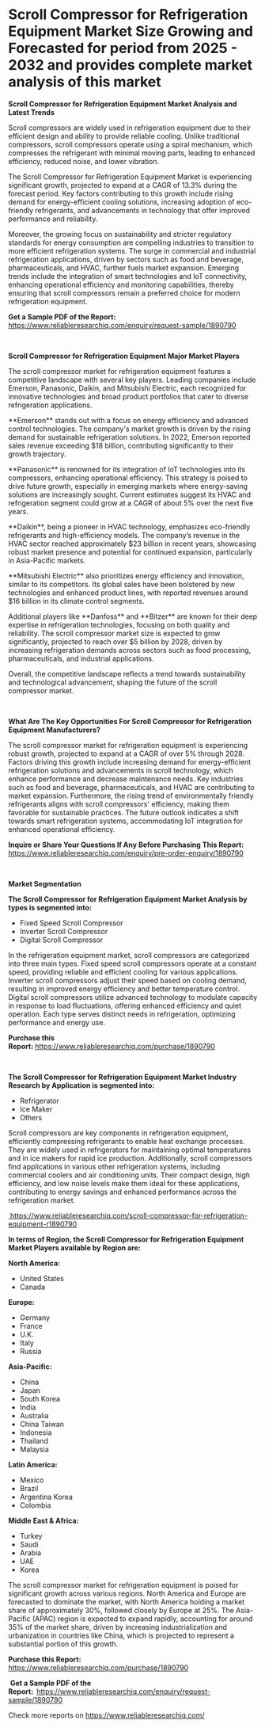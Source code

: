 <p><h1>Scroll Compressor for Refrigeration Equipment Market Size Growing and Forecasted for period from 2025 - 2032 and provides complete market analysis of this market</h1></p><p><strong>Scroll Compressor for Refrigeration Equipment Market Analysis and Latest Trends</strong></p>
<p><p>Scroll compressors are widely used in refrigeration equipment due to their efficient design and ability to provide reliable cooling. Unlike traditional compressors, scroll compressors operate using a spiral mechanism, which compresses the refrigerant with minimal moving parts, leading to enhanced efficiency, reduced noise, and lower vibration.</p><p>The Scroll Compressor for Refrigeration Equipment Market is experiencing significant growth, projected to expand at a CAGR of 13.3% during the forecast period. Key factors contributing to this growth include rising demand for energy-efficient cooling solutions, increasing adoption of eco-friendly refrigerants, and advancements in technology that offer improved performance and reliability. </p><p>Moreover, the growing focus on sustainability and stricter regulatory standards for energy consumption are compelling industries to transition to more efficient refrigeration systems. The surge in commercial and industrial refrigeration applications, driven by sectors such as food and beverage, pharmaceuticals, and HVAC, further fuels market expansion. Emerging trends include the integration of smart technologies and IoT connectivity, enhancing operational efficiency and monitoring capabilities, thereby ensuring that scroll compressors remain a preferred choice for modern refrigeration equipment.</p></p>
<p><strong>Get a Sample PDF of the Report:&nbsp;</strong> <a href="https://www.reliableresearchiq.com/enquiry/request-sample/1890790?utm_campaign=2717&utm_medium=2&utm_source=Github&utm_content=ia&utm_term=01032025&utm_id=scroll-compressor-for-refrigeration-equipment">https://www.reliableresearchiq.com/enquiry/request-sample/1890790</a></p>
<p>&nbsp;</p>
<p><strong>Scroll Compressor for Refrigeration Equipment Major Market Players</strong></p>
<p><p>The scroll compressor market for refrigeration equipment features a competitive landscape with several key players. Leading companies include Emerson, Panasonic, Daikin, and Mitsubishi Electric, each recognized for innovative technologies and broad product portfolios that cater to diverse refrigeration applications.</p><p>**Emerson** stands out with a focus on energy efficiency and advanced control technologies. The company's market growth is driven by the rising demand for sustainable refrigeration solutions. In 2022, Emerson reported sales revenue exceeding $18 billion, contributing significantly to their growth trajectory.</p><p>**Panasonic** is renowned for its integration of IoT technologies into its compressors, enhancing operational efficiency. This strategy is poised to drive future growth, especially in emerging markets where energy-saving solutions are increasingly sought. Current estimates suggest its HVAC and refrigeration segment could grow at a CAGR of about 5% over the next five years.</p><p>**Daikin**, being a pioneer in HVAC technology, emphasizes eco-friendly refrigerants and high-efficiency models. The company’s revenue in the HVAC sector reached approximately $23 billion in recent years, showcasing robust market presence and potential for continued expansion, particularly in Asia-Pacific markets.</p><p>**Mitsubishi Electric** also prioritizes energy efficiency and innovation, similar to its competitors. Its global sales have been bolstered by new technologies and enhanced product lines, with reported revenues around $16 billion in its climate control segments.</p><p>Additional players like **Danfoss** and **Bitzer** are known for their deep expertise in refrigeration technologies, focusing on both quality and reliability. The scroll compressor market size is expected to grow significantly, projected to reach over $5 billion by 2028, driven by increasing refrigeration demands across sectors such as food processing, pharmaceuticals, and industrial applications.</p><p>Overall, the competitive landscape reflects a trend towards sustainability and technological advancement, shaping the future of the scroll compressor market.</p></p>
<p>&nbsp;</p>
<p><strong>What Are The Key Opportunities For Scroll Compressor for Refrigeration Equipment Manufacturers?</strong></p>
<p><p>The scroll compressor market for refrigeration equipment is experiencing robust growth, projected to expand at a CAGR of over 5% through 2028. Factors driving this growth include increasing demand for energy-efficient refrigeration solutions and advancements in scroll technology, which enhance performance and decrease maintenance needs. Key industries such as food and beverage, pharmaceuticals, and HVAC are contributing to market expansion. Furthermore, the rising trend of environmentally friendly refrigerants aligns with scroll compressors' efficiency, making them favorable for sustainable practices. The future outlook indicates a shift towards smart refrigeration systems, accommodating IoT integration for enhanced operational efficiency.</p></p>
<p><strong>Inquire or Share Your Questions If Any Before Purchasing This Report:</strong> <a href="https://www.reliableresearchiq.com/enquiry/pre-order-enquiry/1890790?utm_campaign=2717&utm_medium=2&utm_source=Github&utm_content=ia&utm_term=01032025&utm_id=scroll-compressor-for-refrigeration-equipment">https://www.reliableresearchiq.com/enquiry/pre-order-enquiry/1890790</a></p>
<p>&nbsp;</p>
<p><strong>Market Segmentation</strong></p>
<p><strong>The Scroll Compressor for Refrigeration Equipment Market Analysis by types is segmented into:</strong></p>
<p><ul><li>Fixed Speed Scroll Compressor</li><li>Inverter Scroll Compressor</li><li>Digital Scroll Compressor</li></ul></p>
<p><p>In the refrigeration equipment market, scroll compressors are categorized into three main types. Fixed speed scroll compressors operate at a constant speed, providing reliable and efficient cooling for various applications. Inverter scroll compressors adjust their speed based on cooling demand, resulting in improved energy efficiency and better temperature control. Digital scroll compressors utilize advanced technology to modulate capacity in response to load fluctuations, offering enhanced efficiency and quiet operation. Each type serves distinct needs in refrigeration, optimizing performance and energy use.</p></p>
<p><strong>Purchase this Report:&nbsp;</strong><a href="https://www.reliableresearchiq.com/purchase/1890790?utm_campaign=2717&utm_medium=2&utm_source=Github&utm_content=ia&utm_term=01032025&utm_id=scroll-compressor-for-refrigeration-equipment">https://www.reliableresearchiq.com/purchase/1890790</a></p>
<p>&nbsp;</p>
<p><strong>The Scroll Compressor for Refrigeration Equipment Market Industry Research by Application is segmented into:</strong></p>
<p><ul><li>Refrigerator</li><li>Ice Maker</li><li>Others</li></ul></p>
<p><p>Scroll compressors are key components in refrigeration equipment, efficiently compressing refrigerants to enable heat exchange processes. They are widely used in refrigerators for maintaining optimal temperatures and in ice makers for rapid ice production. Additionally, scroll compressors find applications in various other refrigeration systems, including commercial coolers and air conditioning units. Their compact design, high efficiency, and low noise levels make them ideal for these applications, contributing to energy savings and enhanced performance across the refrigeration market.</p></p>
<p><a href="https://www.reliableresearchiq.com/scroll-compressor-for-refrigeration-equipment-r1890790?utm_campaign=2717&utm_medium=2&utm_source=Github&utm_content=ia&utm_term=01032025&utm_id=scroll-compressor-for-refrigeration-equipment">&nbsp;https://www.reliableresearchiq.com/scroll-compressor-for-refrigeration-equipment-r1890790</a></p>
<p><strong>In terms of Region, the Scroll Compressor for Refrigeration Equipment Market Players available by Region are:</strong></p>
<p>
    <p> <strong> North America: </strong>
        <ul>
            <li>United States</li>
            <li>Canada</li>
        </ul>
        </p> 
    <p> <strong> Europe: </strong>
        <ul>
            <li>Germany</li>
            <li>France</li>
            <li>U.K.</li>
            <li>Italy</li>
            <li>Russia</li>
        </ul>
        </p> 
    <p> <strong> Asia-Pacific: </strong>
        <ul>
            <li>China</li>
            <li>Japan</li>
            <li>South Korea</li>
            <li>India</li>
            <li>Australia</li>
            <li>China Taiwan</li>
            <li>Indonesia</li>
            <li>Thailand</li>
            <li>Malaysia</li>
        </ul>
        </p> 
    <p> <strong> Latin America: </strong>
        <ul>
            <li>Mexico</li>
            <li>Brazil</li>
            <li>Argentina Korea</li>
            <li>Colombia</li>
        </ul>
        </p> 
    <p> <strong> Middle East & Africa: </strong>
        <ul>
            <li>Turkey</li>
            <li>Saudi</li>
            <li>Arabia</li>
            <li>UAE</li>
            <li>Korea</li>
        </ul>
    </p>
    </p>
<p><p>The scroll compressor market for refrigeration equipment is poised for significant growth across various regions. North America and Europe are forecasted to dominate the market, with North America holding a market share of approximately 30%, followed closely by Europe at 25%. The Asia-Pacific (APAC) region is expected to expand rapidly, accounting for around 35% of the market share, driven by increasing industrialization and urbanization in countries like China, which is projected to represent a substantial portion of this growth.</p></p>
<p><strong>Purchase this Report: </strong><a href="https://www.reliableresearchiq.com/purchase/1890790?utm_campaign=2717&utm_medium=2&utm_source=Github&utm_content=ia&utm_term=01032025&utm_id=scroll-compressor-for-refrigeration-equipment">https://www.reliableresearchiq.com/purchase/1890790</a></p>
<p>&nbsp;<strong>Get a Sample PDF of the Report:&nbsp;&nbsp;</strong><a href="https://www.reliableresearchiq.com/enquiry/request-sample/1890790?utm_campaign=2717&utm_medium=2&utm_source=Github&utm_content=ia&utm_term=01032025&utm_id=scroll-compressor-for-refrigeration-equipment">https://www.reliableresearchiq.com/enquiry/request-sample/1890790</a></p>
<p><strong></strong></p>
<p>Check more reports on <a href="https://www.reliableresearchiq.com/?utm_campaign=2717&utm_medium=2&utm_source=Github&utm_content=ia&utm_term=01032025&utm_id=scroll-compressor-for-refrigeration-equipment">https://www.reliableresearchiq.com/</a></p>